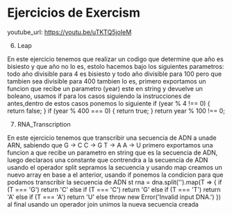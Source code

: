 # Ejercicios de Exercism

youtube_url: https://youtu.be/uTKTQ5joIeM 

6. Leap

En este ejercicio tenemos que realizar un codigo que determine que año es bisiesto y que año no lo es, estolo hacemos bajo los siguientes parametros: todo año divisible para 4 es bisiesto y todo año divisible para 100 pero que tambien sea divisible para 400 tambien lo es, primero exportamos un funcion que recibe un parametro (year) este en string y devuelve un boleano, usamos if para los casos siguiendo la instrucciones de antes,dentro de estos casos ponemos lo siguiente if (year % 4 !== 0) { return false; }  if (year % 400 === 0) { return true; }
    return year % 100 !== 0;


7. RNA_Transcription

En este ejercicio tenemos que transcribir una secuencia de ADN a unade ARN, sabiendo que 
G -> C
C -> G
T -> A
A -> U
primero exportamos una funcion a que recibe un parametro en string que es la secuencia de ADN, luego declaraos una constante que contrendra a la secuencia de ADN usando el operador split sepramos la secuencia y usando map creamos un nuevo array en base a el anterior, usando if ponemos la condicion para que podamos transcribir la secuencia de ADN
st rna = dna.split('').map(T => {
        if (T === 'G') return 'C'
        else if (T === 'C') return 'G'
        else if (T === 'T') return 'A'
        else if (T === 'A') return 'U'
        else throw new Error('Invalid input DNA.')
    })
    al final usando un operador join unimos la nueva secuencia creada
